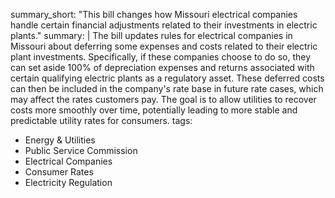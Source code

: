 summary_short: "This bill changes how Missouri electrical companies handle certain financial adjustments related to their investments in electric plants."
summary: |
  The bill updates rules for electrical companies in Missouri about deferring some expenses and costs related to their electric plant investments. Specifically, if these companies choose to do so, they can set aside 100% of depreciation expenses and returns associated with certain qualifying electric plants as a regulatory asset. These deferred costs can then be included in the company's rate base in future rate cases, which may affect the rates customers pay. The goal is to allow utilities to recover costs more smoothly over time, potentially leading to more stable and predictable utility rates for consumers.
tags:
  - Energy & Utilities
  - Public Service Commission
  - Electrical Companies
  - Consumer Rates
  - Electricity Regulation
